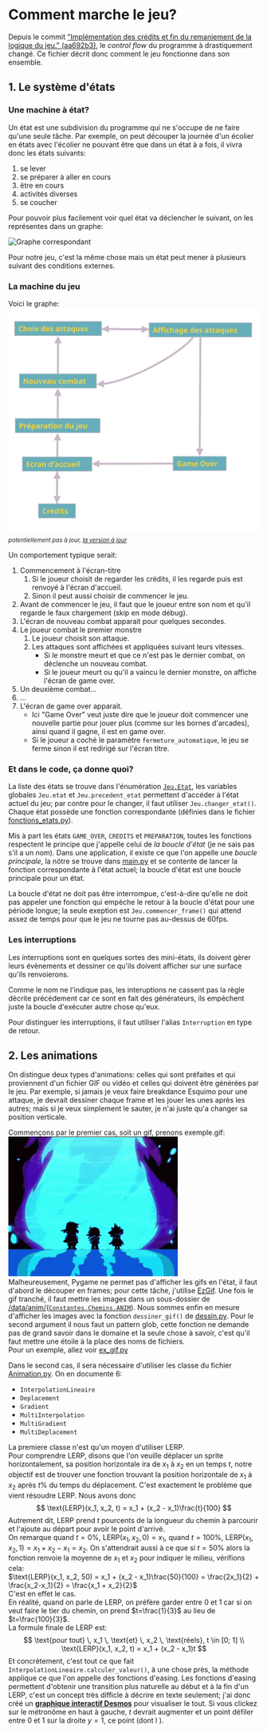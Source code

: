 # Comment marche le jeu?

Depuis le commit ["Implémentation des crédits et fin du remaniement de la logique du jeu." (aa692b3)](https://github.com/Lecodeurenretard/Trophee-NSI/commit/aa692b3e8b5f55c6ee741e53cb5120b431b88c55), le _control flow_ du programme à drastiquement changé. Ce fichier décrit donc comment le jeu fonctionne dans son ensemble.

## 1. Le système d'états
### Une machine à état?
Un état est une subdivision du programme qui ne s'occupe de ne faire qu'une seule tâche. Par exemple, on peut découper la journée d'un écolier en états avec l'écolier ne pouvant être que dans un état à a fois, il vivra donc les états suivants:
1. se lever
2. se préparer à aller en cours
3. être en cours
4. activités diverses
5. se coucher

Pour pouvoir plus facilement voir quel état va déclencher le suivant, on les représentes dans un graphe:
<!--Lien pour le modifier: http://graphonline.top/fr/?graph=LWzxFmwOqxFHmRQC -->
![Graphe correspondant](graphe_écolier.png)

Pour notre jeu, c'est la même chose mais un état peut mener à plusieurs suivant des conditions externes.

### La machine du jeu
Voici le graphe:  
![Le graphe listant les états de `Jeu.Etat`](graphe_etat.svg)  
_<sub>potentiellement pas à jour, [la version à jour](http://graphonline.top/fr/?graph=OMlRPwRCzhQxYjcl)</sub>_

Un comportement typique serait:
1. Commencement à l'écran-titre
	1. Si le joueur choisit de regarder les crédits, il les regarde puis est renvoyé à l'écran d'accueil.
	2. Sinon il peut aussi choisir de commencer le jeu.
2. Avant de commencer le jeu, il faut que le joueur entre son nom et qu'il regarde le faux chargement (skip en mode débug).
3. L'écran de nouveau combat apparait pour quelques secondes.
4. Le joueur combat le premier monstre
	1. Le joueur choisit son attaque.
	2. Les attaques sont affichées et appliquées suivant leurs vitesses.
		- Si le monstre meurt et que ce n'est pas le dernier combat, on déclenche un nouveau combat.
		- Si le joueur meurt ou qu'il a vaincu le dernier monstre, on affiche l'écran de game over.
4. Un deuxième combat...
4. ...
5. L'écran de game over apparait.
	- Ici "Game Over" veut juste dire que le joueur doit commencer une nouvelle partie pour jouer plus (comme sur les bornes d'arcades), ainsi quand il gagne, il est en game over.
	- Si le joueur a coché le paramètre `fermeture_automatique`, le jeu se ferme sinon il est redirigé sur l'écran titre.

### Et dans le code, ça donne quoi?
La liste des états se trouve dans l'énumération [`Jeu.Etat`](../sources/Jeu.py), les variables globales `Jeu.etat` et `Jeu.precedent_etat` permettent d'accéder à l'état actuel du jeu; par contre pour le changer, il faut utiliser `Jeu.changer_etat()`.  
Chaque état possède une fonction correspondante (définies dans le fichier [fonctions_etats.py](../sources/fonctions_etats.py)).

Mis à part les états `GAME_OVER`, `CREDITS` et `PREPARATION`, toutes les fonctions respectent le principe que j'appelle celui de _la boucle d'état_ (je ne sais pas s'il a un nom). Dans une application, il existe ce que l'on appelle une _boucle principale_, la nôtre se trouve dans [main.py](../sources/main.py) et se contente de lancer la fonction correspondante à l'état actuel; la boucle d'état est une boucle principale pour un état.

La boucle d'état ne doit pas être interrompue, c'est-à-dire qu'elle ne doit pas appeler une fonction qui empèche le retour à la boucle d'état pour une période longue; la seule exeption est `Jeu.commencer_frame()` qui attend assez de temps pour que le jeu ne tourne pas au-dessus de 60fps.

### Les interruptions
Les interruptions sont en quelques sortes des mini-états, ils doivent gèrer leurs évènements et dessiner ce qu'ils doivent afficher sur une surface qu'ils renvoierons.

Comme le nom ne l'indique pas, les interuptions ne cassent pas la règle décrite précédement car ce sont en fait des générateurs, ils empèchent juste la boucle d'exécuter autre chose qu'eux.

Pour distinguer les interruptions, il faut utiliser l'alias `Interruption` en type de retour.

## 2. Les animations
On distingue deux types d'animations: celles qui sont préfaites et qui proviennent d'un fichier GIF ou vidéo et celles qui doivent être générées par le jeu. Par exemple, si jamais je veux faire breakdance Esquimo pour une attaque, je devrait dessiner chaque frame et les jouer les unes après les autres; mais si je veux simplement le sauter, je n'ai juste qu'a changer sa position verticale.

Commençons par le premier cas, soit un gif, prenons exemple.gif:  
![exemple.gif](../exemples/gif/exemple.gif)  
Malheureusement, Pygame ne permet pas d'afficher les gifs en l'état, il faut d'abord le découper en frames; pour cette tâche, j'utilise [EzGif](https://ezgif.com/split). Une fois le gif tranché, il faut mettre les images dans un sous-dossier de [/data/anim/](../data/anim/)([`Constantes.Chemins.ANIM`](../sources/Constantes/Chemins.py)).
Nous sommes enfin en mesure d'afficher les images avec la fonction `dessiner_gif()` de [dessin.py](../sources/dessin.py). Pour le second argument il nous faut un pattern glob, cette fonction ne demande pas de grand savoir dans le domaine et la seule chose à savoir, c'est qu'il faut mettre une étoile à la place des noms de fichiers.  
Pour un exemple, allez voir [ex_gif.py](../exemples/ex_gif.py)

Dans le second cas, il sera nécessaire d'utiliser les classe du fichier [Animation.py](../sources/classes_utiles/Animation.py). On en documente 6:
- `InterpolationLineaire`
- `Deplacement`
- `Gradient`
- `MultiInterpolation`
- `MultiGradient`
- `MultiDeplacement`

La premiere classe n'est qu'un moyen d'utiliser LERP.  
Pour comprendre LERP, disons que l'on veuille déplacer un sprite horizontalement, sa position horizontale ira de $x_1$ à $x_2$ en un temps $t$, notre objectif est de trouver une fonction trouvant la position horizontale de $x_1$ à $x_2$ après $t\%$ du temps du déplacement. C'est exactement le problème que vient résoudre LERP. Nous avons donc
$$
\text{LERP}(x_1, x_2, t) = x_1 + (x_2 - x_1)\frac{t}{100}
$$
Autrement dit, LERP prend $t$ pourcents de la longueur du chemin à parcourir et l'ajoute au départ pour avoir le point d'arrivé.  
On remarque quand $t=0\%$, $\text{LERP}(x_1, x_2, 0) = x_1$, quand $t = 100\%$, $\text{LERP}(x_1, x_2, 1) = x_1 + x_2 - x_1 = x_2$. On s'attendrait aussi à ce que si $t = 50\%$ alors la fonction renvoie la moyenne de $x_1$ et $x_2$ pour indiquer le milieu, vérifions cela:  
$\text{LERP}(x_1, x_2, 50) = x_1 + (x_2 - x_1)\frac{50}{100} = \frac{2x_1}{2} + \frac{x_2-x_1}{2} = \frac{x_1 + x_2}{2}$  
C'est en effet le cas.  
En réalité, quand on parle de LERP, on préfère garder entre 0 et 1 car si on veut faire le tier du chemin, on prend $t=\frac{1}{3}$ au lieu de $t=\frac{100}{3}$.  
La formule finale de LERP est:
$$
\text{pour tout} \, x_1 \, \text{et} \, x_2 \, \text{réels}, t \in [0; 1] \\
\text{LERP}(x_1, x_2, t) = x_1 + (x_2 - x_1)t
$$
Et concrètement, c'est tout ce que fait `InterpolationLineaire.calculer_valeur()`,
à une chose près, la méthode applique ce que l'on appelle des fonctions d'easing. Les fonctions d'easing permettent d'obtenir une transition plus naturelle au début et à la fin d'un LERP, c'est un concept très difficle à décrire en texte seulement; j'ai donc créé un **[graphique interactif Desmos](https://www.desmos.com/calculator/rrinotdfez)** pour visualiser le tout. Si vous clickez sur le métronôme en haut à gauche, $t$ devrait augmenter et un point défiler entre 0 et 1 sur la droite $y=1$, ce point (dont l <!--...-->).